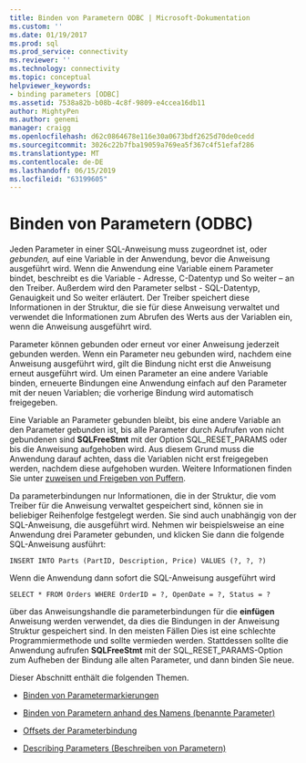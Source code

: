```yaml
---
title: Binden von Parametern ODBC | Microsoft-Dokumentation
ms.custom: ''
ms.date: 01/19/2017
ms.prod: sql
ms.prod_service: connectivity
ms.reviewer: ''
ms.technology: connectivity
ms.topic: conceptual
helpviewer_keywords:
- binding parameters [ODBC]
ms.assetid: 7538a82b-b08b-4c8f-9809-e4ccea16db11
author: MightyPen
ms.author: genemi
manager: craigg
ms.openlocfilehash: d62c0864678e116e30a0673bdf2625d70de0cedd
ms.sourcegitcommit: 3026c22b7fba19059a769ea5f367c4f51efaf286
ms.translationtype: MT
ms.contentlocale: de-DE
ms.lasthandoff: 06/15/2019
ms.locfileid: "63199605"
---
```

# <a name="binding-parameters-odbc"></a>Binden von Parametern (ODBC)
Jeden Parameter in einer SQL-Anweisung muss zugeordnet ist, oder *gebunden,* auf eine Variable in der Anwendung, bevor die Anweisung ausgeführt wird. Wenn die Anwendung eine Variable einem Parameter bindet, beschreibt es die Variable - Adresse, C-Datentyp und So weiter – an den Treiber. Außerdem wird den Parameter selbst - SQL-Datentyp, Genauigkeit und So weiter erläutert. Der Treiber speichert diese Informationen in der Struktur, die sie für diese Anweisung verwaltet und verwendet die Informationen zum Abrufen des Werts aus der Variablen ein, wenn die Anweisung ausgeführt wird.  
  
 Parameter können gebunden oder erneut vor einer Anweisung jederzeit gebunden werden. Wenn ein Parameter neu gebunden wird, nachdem eine Anweisung ausgeführt wird, gilt die Bindung nicht erst die Anweisung erneut ausgeführt wird. Um einen Parameter an eine andere Variable binden, erneuerte Bindungen eine Anwendung einfach auf den Parameter mit der neuen Variablen; die vorherige Bindung wird automatisch freigegeben.  
  
 Eine Variable an Parameter gebunden bleibt, bis eine andere Variable an den Parameter gebunden ist, bis alle Parameter durch Aufrufen von nicht gebundenen sind **SQLFreeStmt** mit der Option SQL_RESET_PARAMS oder bis die Anweisung aufgehoben wird. Aus diesem Grund muss die Anwendung darauf achten, dass die Variablen nicht erst freigegeben werden, nachdem diese aufgehoben wurden. Weitere Informationen finden Sie unter [zuweisen und Freigeben von Puffern](../../../odbc/reference/develop-app/allocating-and-freeing-buffers.md).  
  
 Da parameterbindungen nur Informationen, die in der Struktur, die vom Treiber für die Anweisung verwaltet gespeichert sind, können sie in beliebiger Reihenfolge festgelegt werden. Sie sind auch unabhängig von der SQL-Anweisung, die ausgeführt wird. Nehmen wir beispielsweise an eine Anwendung drei Parameter gebunden, und klicken Sie dann die folgende SQL-Anweisung ausführt:  
  
```  
INSERT INTO Parts (PartID, Description, Price) VALUES (?, ?, ?)  
```  
  
 Wenn die Anwendung dann sofort die SQL-Anweisung ausgeführt wird  
  
```  
SELECT * FROM Orders WHERE OrderID = ?, OpenDate = ?, Status = ?  
```  
  
 über das Anweisungshandle die parameterbindungen für die **einfügen** Anweisung werden verwendet, da dies die Bindungen in der Anweisung Struktur gespeichert sind. In den meisten Fällen Dies ist eine schlechte Programmiermethode und sollte vermieden werden. Stattdessen sollte die Anwendung aufrufen **SQLFreeStmt** mit der SQL_RESET_PARAMS-Option zum Aufheben der Bindung alle alten Parameter, und dann binden Sie neue.  
  
 Dieser Abschnitt enthält die folgenden Themen.  
  
-   [Binden von Parametermarkierungen](../../../odbc/reference/develop-app/binding-parameter-markers.md)  
  
-   [Binden von Parametern anhand des Namens (benannte Parameter)](../../../odbc/reference/develop-app/binding-parameters-by-name-named-parameters.md)  
  
-   [Offsets der Parameterbindung](../../../odbc/reference/develop-app/parameter-binding-offsets.md)  
  
-   [Describing Parameters (Beschreiben von Parametern)](../../../odbc/reference/develop-app/describing-parameters.md)
